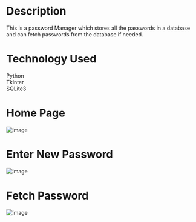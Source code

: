 # Description
This is a password Manager which stores all the passwords in a database and can fetch passwords from the database if needed.
# Technology Used
Python\
Tkinter\
SQLite3
# Home Page
![image](https://github.com/V-VIVEK-S/Password-Manager/assets/110480503/16745e09-63a4-4040-b64f-a19c1d41bd66)
# Enter New Password
![image](https://github.com/V-VIVEK-S/Password-Manager/assets/110480503/9e6b587a-6b72-4a46-bda8-c89af1ac0e54)
# Fetch Password
![image](https://github.com/V-VIVEK-S/Password-Manager/assets/110480503/1acabb92-69b9-4f97-a36a-1f48d7c6a075)
